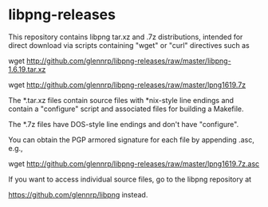 # libpng-releases

This repository contains libpng tar.xz and .7z distributions, intended
for direct download via scripts containing "wget" or "curl" directives
such as

 wget http://github.com/glennrp/libpng-releases/raw/master/libpng-1.6.19.tar.xz

 wget http://github.com/glennrp/libpng-releases/raw/master/lpng1619.7z

The *.tar.xz files contain source files with *nix-style line endings and
contain a "configure" script and associated files for building a Makefile.

The *.7z files have DOS-style line endings and don't have "configure".

You can obtain the PGP armored signature for each file by appending .asc, e.g.,

 wget http://github.com/glennrp/libpng-releases/raw/master/lpng1619.7z.asc

If you want to access individual source files, go to the libpng repository at

 https://github.com/glennrp/libpng instead.

